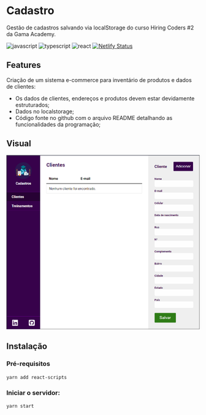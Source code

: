 # Cadastro
Gestão de cadastros salvando via localStorage do curso Hiring Coders #2 da Gama Academy.

![javascript](https://img.shields.io/badge/Javascript-F7DF1E?style=for-the-badge&logo=javascript&logoColor=black) ![typescript](https://img.shields.io/badge/TypeScript-3178C6?style=for-the-badge&logo=typescript&logoColor=white) ![react](https://img.shields.io/badge/React-61DAFB?style=for-the-badge&logo=REACT&logoColor=black) [![Netlify Status](https://api.netlify.com/api/v1/badges/9aa29fae-e2ee-4844-8aa4-a3df1a6f3342/deploy-status)](https://app.netlify.com/sites/quizzical-mclean-6ccaeb/deploys)

## Features

Criação de um sistema e-commerce para inventário de produtos e dados de clientes:

- Os dados de clientes, endereços e produtos devem estar devidamente estruturados;
- Dados no localstorage;
- Código fonte no github com o arquivo README detalhando as funcionalidades da programação;

## Visual

![Visual](public/visual.png)

## Instalação

### Pré-requisitos

```
yarn add react-scripts
```

### Iniciar o servidor:

```
yarn start
```
